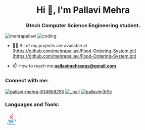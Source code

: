 <h1 align="center">Hi 👋, I'm Pallavi Mehra</h1>
<h3 align="center">Btech Computer Science Engineering student.</h3>

<img align="right" alt="coding" width="400" src="https://dribbble.com/shots/15215756-Coding-Animation-Concept/attachments/6961320?mode=media">

<p align="left"> <img src="https://komarev.com/ghpvc/?username=mehrapallavi&label=Profile%20views&color=0e75b6&style=flat" alt="mehrapallavi" /> </p>

- 👨‍💻 All of my projects are available at [https://github.com/mehrapallavi/Food-Ordering-System.git](https://github.com/mehrapallavi/Food-Ordering-System.git)

- 📫 How to reach me **pallavimehraogs@gmail.com**

<h3 align="left">Connect with me:</h3>
<p align="left">
<a href="https://linkedin.com/in/pallavi-mehra-8346b8255" target="blank"><img align="center" src="https://raw.githubusercontent.com/rahuldkjain/github-profile-readme-generator/master/src/images/icons/Social/linked-in-alt.svg" alt="pallavi-mehra-8346b8255" height="30" width="40" /></a>
<a href="https://www.leetcode.com/_pall" target="blank"><img align="center" src="https://raw.githubusercontent.com/rahuldkjain/github-profile-readme-generator/master/src/images/icons/Social/leet-code.svg" alt="_pall" height="30" width="40" /></a>
<a href="https://auth.geeksforgeeks.org/user/pallavim3r9c" target="blank"><img align="center" src="https://raw.githubusercontent.com/rahuldkjain/github-profile-readme-generator/master/src/images/icons/Social/geeks-for-geeks.svg" alt="pallavim3r9c" height="30" width="40" /></a>
</p>

<h3 align="left">Languages and Tools:</h3>
<p align="left"> <a href="https://www.java.com" target="_blank" rel="noreferrer"> <img src="https://raw.githubusercontent.com/devicons/devicon/master/icons/java/java-original.svg" alt="java" width="40" height="40"/> </a> </p>
